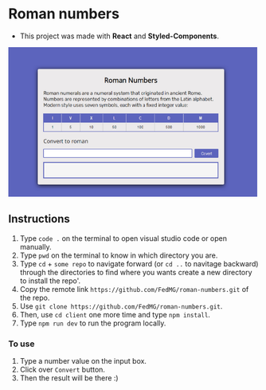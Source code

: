 # Roman numbers

- This project was made with **React** and **Styled-Components**.

<img src="/public/roman-numerals.webp" alt="An image with a board user interface where you can put an integer number and it converts and returns to you the a roman number" width="500" />

## Instructions

1. Type `code .` on the terminal to open visual studio code or open manually.
2. Type `pwd` on the terminal to know in which directory you are.
3. Type `cd` + `some repo` to navigate forward (or `cd ..` to navitage backward) through the directories to find where you wants create a new directory to install the repo'.
4. Copy the remote link `https://github.com/FedMG/roman-numbers.git` of the repo.
5. Use `git clone https://github.com/FedMG/roman-numbers.git`.
6. Then, use `cd client` one more time and type `npm install`.
7. Type `npm run dev` to run the program locally.

### To use

1. Type a number value on the input box.
2. Click over `Convert` button.
3. Then the result will be there :)
